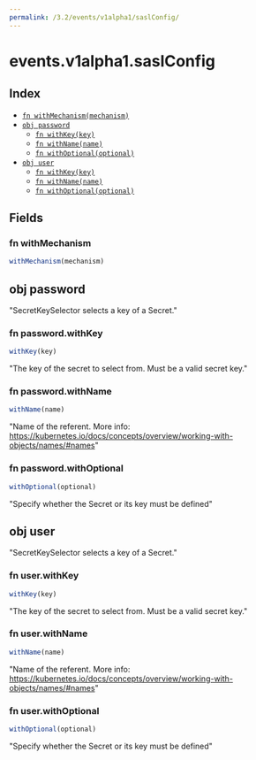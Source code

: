```yaml
---
permalink: /3.2/events/v1alpha1/saslConfig/
---
```


# events.v1alpha1.saslConfig



## Index

* [`fn withMechanism(mechanism)`](#fn-withmechanism)
* [`obj password`](#obj-password)
  * [`fn withKey(key)`](#fn-passwordwithkey)
  * [`fn withName(name)`](#fn-passwordwithname)
  * [`fn withOptional(optional)`](#fn-passwordwithoptional)
* [`obj user`](#obj-user)
  * [`fn withKey(key)`](#fn-userwithkey)
  * [`fn withName(name)`](#fn-userwithname)
  * [`fn withOptional(optional)`](#fn-userwithoptional)

## Fields

### fn withMechanism

```ts
withMechanism(mechanism)
```



## obj password

"SecretKeySelector selects a key of a Secret."

### fn password.withKey

```ts
withKey(key)
```

"The key of the secret to select from.  Must be a valid secret key."

### fn password.withName

```ts
withName(name)
```

"Name of the referent. More info: https://kubernetes.io/docs/concepts/overview/working-with-objects/names/#names"

### fn password.withOptional

```ts
withOptional(optional)
```

"Specify whether the Secret or its key must be defined"

## obj user

"SecretKeySelector selects a key of a Secret."

### fn user.withKey

```ts
withKey(key)
```

"The key of the secret to select from.  Must be a valid secret key."

### fn user.withName

```ts
withName(name)
```

"Name of the referent. More info: https://kubernetes.io/docs/concepts/overview/working-with-objects/names/#names"

### fn user.withOptional

```ts
withOptional(optional)
```

"Specify whether the Secret or its key must be defined"